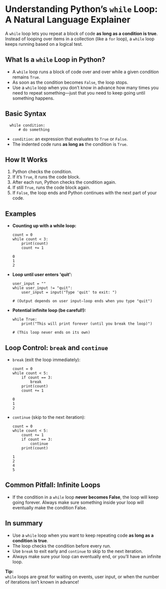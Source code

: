 # Understanding Python’s `while` Loop: A Natural Language Explainer

A `while` loop lets you repeat a block of code **as long as a condition is true**. Instead of looping over items in a collection (like a `for` loop), a `while` loop keeps running based on a logical test.

## What Is a `while` Loop in Python?

- A `while` loop runs a block of code over and over while a given condition remains `True`.
- As soon as the condition becomes `False`, the loop stops.
- Use a `while` loop when you don’t know in advance how many times you need to repeat something—just that you need to keep going until something happens.

## Basic Syntax

      while condition:
          # do something

- `condition`: an expression that evaluates to `True` or `False`.
- The indented code runs **as long as** the condition is `True`.

## How It Works

1. Python checks the condition.
2. If it’s `True`, it runs the code block.
3. After each run, Python checks the condition again.
4. If still `True`, runs the code block again.
5. If `False`, the loop ends and Python continues with the next part of your code.

## Examples

- **Counting up with a while loop:**

      count = 0
      while count < 3:
          print(count)
          count += 1

      0
      1
      2

- **Loop until user enters 'quit':**

      user_input = ""
      while user_input != "quit":
          user_input = input("Type 'quit' to exit: ")

      # (Output depends on user input—loop ends when you type "quit")

- **Potential infinite loop (be careful!):**

      while True:
          print("This will print forever (until you break the loop)")

      # (This loop never ends on its own)

## Loop Control: `break` and `continue`

- `break` (exit the loop immediately):

      count = 0
      while count < 5:
          if count == 3:
              break
          print(count)
          count += 1

      0
      1
      2

- `continue` (skip to the next iteration):

      count = 0
      while count < 5:
          count += 1
          if count == 3:
              continue
          print(count)

      1
      2
      4
      5

## Common Pitfall: Infinite Loops

- If the condition in a `while` loop **never becomes False**, the loop will keep going forever. Always make sure something inside your loop will eventually make the condition False.

## In summary

- Use a `while` loop when you want to keep repeating code **as long as a condition is true**.
- The loop checks the condition before every run.
- Use `break` to exit early and `continue` to skip to the next iteration.
- Always make sure your loop can eventually end, or you’ll have an infinite loop.

**Tip:**  
`while` loops are great for waiting on events, user input, or when the number of iterations isn’t known in advance!
